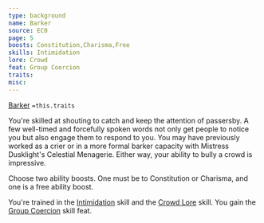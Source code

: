 ```yaml
---
type: background
name: Barker 
source: EC0
page: 5
boosts: Constitution,Charisma,Free
skills: Intimidation
lore: Crowd
feat: Group Coercion
traits: 
misc: 
---
```


[Barker](###%20Barker)
`=this.traits`


You're skilled at shouting to catch and keep the attention of passersby. A few well-timed and forcefully spoken words not only get people to notice you but also engage them to respond to you. You may have previously worked as a crier or in a more formal barker capacity with Mistress Dusklight's Celestial Menagerie. Either way, your ability to bully a crowd is impressive.

Choose two ability boosts. One must be to Constitution or Charisma, and one is a free ability boost.

You're trained in the [Intimidation](Intimidation) skill and the [Crowd Lore](Crowd%20Lore) skill. You gain the [Group Coercion](Group%20Coercion) skill feat.

